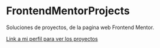 # FrontendMentorProjects
Soluciones de proyectos, de la pagina web Frontend Mentor.


<a href="https://www.frontendmentor.io/profile/Lucianosc9927" > Link a mi perfil para ver los proyectos</a>
